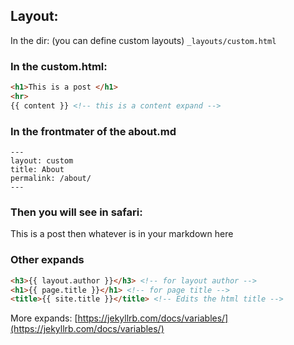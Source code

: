 ## Layout:
In the dir: (you can define custom layouts)
`_layouts/custom.html`

### In the custom.html:
```html
<h1>This is a post </h1>
<hr>
{{ content }} <!-- this is a content expand -->
```

### In the frontmater of the about.md
```
---
layout: custom
title: About
permalink: /about/
---
```

### Then you will see in safari:
This is a post
then whatever is in your markdown here

### Other expands
```html
<h3>{{ layout.author }}</h3> <!-- for layout author -->
<h1>{{ page.title }}</h1> <!-- for page title -->
<title>{{ site.title }}</title> <!-- Edits the html title -->
```

More expands: [https://jekyllrb.com/docs/variables/](https://jekyllrb.com/docs/variables/)
